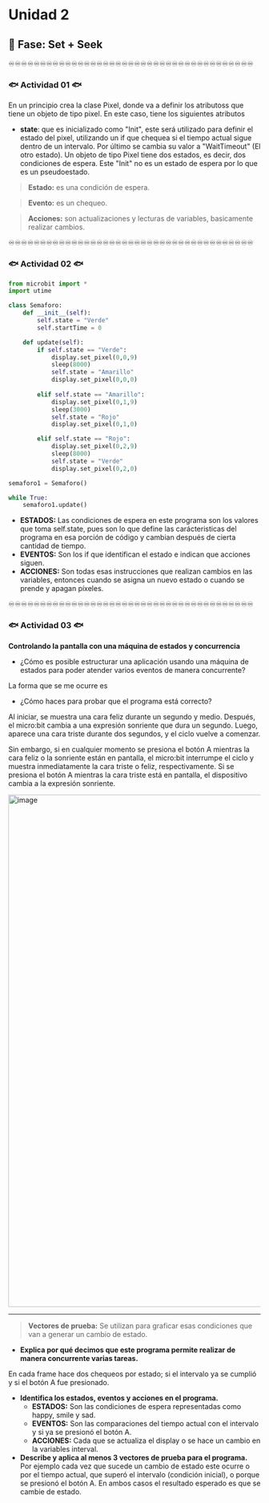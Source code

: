 # Unidad 2

## 🔎 Fase: Set + Seek

♾️♾️♾️♾️♾️♾️♾️♾️♾️♾️♾️♾️♾️♾️♾️♾️♾️♾️♾️♾️♾️♾️♾️♾️♾️♾️♾️♾️♾️♾️♾️♾️♾️♾️♾️♾️♾️♾️♾️

### 🐟 Actividad 01 🐟

En un principio crea la clase Pixel, donde va a definir los atributoss que tiene un objeto de tipo pixel. En este caso, tiene los siguientes atributos 
 - __state__: que es inicializado como "Init", este será utilizado para definir el estado del pixel, utilizando un if que chequea si el tiempo actual sigue dentro de un intervalo. Por último se cambia su valor a "WaitTimeout" (El otro estado). Un objeto de tipo Pixel tiene dos estados, es decir, dos condiciones de espera. Este "Init" no es un estado de espera por lo que es un pseudoestado.

> __Estado:__ es una condición de espera.

> __Evento:__ es un chequeo.

> __Acciones:__ son actualizaciones y lecturas de variables, basicamente realizar cambios.

♾️♾️♾️♾️♾️♾️♾️♾️♾️♾️♾️♾️♾️♾️♾️♾️♾️♾️♾️♾️♾️♾️♾️♾️♾️♾️♾️♾️♾️♾️♾️♾️♾️♾️♾️♾️♾️♾️♾️

### 🐟 Actividad 02 🐟

```python
from microbit import *
import utime

class Semaforo:
    def __init__(self):
        self.state = "Verde"
        self.startTime = 0

    def update(self):
        if self.state == "Verde":
            display.set_pixel(0,0,9)
            sleep(8000)
            self.state = "Amarillo"
            display.set_pixel(0,0,0)
            
        elif self.state == "Amarillo":
            display.set_pixel(0,1,9)
            sleep(3000)
            self.state = "Rojo"
            display.set_pixel(0,1,0)

        elif self.state == "Rojo":        
            display.set_pixel(0,2,9)
            sleep(8000)
            self.state = "Verde"
            display.set_pixel(0,2,0)

semaforo1 = Semaforo()

while True:
    semaforo1.update()
```
- __ESTADOS:__ Las condiciones de espera en este programa son los valores que toma self.state, pues son lo que define las carácteristicas del programa en esa porción de código y cambian después de cierta cantidad de tiempo.
- __EVENTOS:__ Son los if que identifican el estado e indican que acciones siguen.
- __ACCIONES:__ Son todas esas instrucciones que realizan cambios en las variables, entonces cuando se asigna un nuevo estado o cuando se prende y apagan píxeles.

♾️♾️♾️♾️♾️♾️♾️♾️♾️♾️♾️♾️♾️♾️♾️♾️♾️♾️♾️♾️♾️♾️♾️♾️♾️♾️♾️♾️♾️♾️♾️♾️♾️♾️♾️♾️♾️♾️♾️

### 🐟 Actividad 03 🐟

__Controlando la pantalla con una máquina de estados y concurrencia__

- ¿Cómo es posible estructurar una aplicación usando una máquina de estados para poder atender varios eventos de manera concurrente?

 La forma que se me ocurre es 
  
- ¿Cómo haces para probar que el programa está correcto?

Al iniciar, se muestra una cara feliz durante un segundo y medio. Después, el micro:bit cambia a una expresión sonriente que dura un segundo. Luego, aparece una cara triste durante dos segundos, y el ciclo vuelve a comenzar.

Sin embargo, si en cualquier momento se presiona el botón A mientras la cara feliz o la sonriente están en pantalla, el micro:bit interrumpe el ciclo y muestra inmediatamente la cara triste o feliz, respectivamente. Si se presiona el botón A mientras la cara triste está en pantalla, el dispositivo cambia a la expresión sonriente.

<img width="838" height="1022" alt="image" src="https://github.com/user-attachments/assets/9eba4c8f-4a6c-44b9-80fb-5efd8f566593" />

___

> __Vectores de prueba:__ Se utilizan para graficar esas condiciones que van a generar un cambio de estado.

 - __Explica por qué decimos que este programa permite realizar de manera concurrente varias tareas.__

En cada frame hace dos chequeos por estado; si el intervalo ya se cumplió y si el botón A fue presionado.

 - __Identifica los estados, eventos y acciones en el programa.__
   - __ESTADOS:__ Son las condiciones de espera representadas como happy, smile y sad.
   - __EVENTOS:__ Son las comparaciones del tiempo actual con el intervalo y si ya se presionó el botón A.
   - __ACCIONES:__ Cada que se actualiza el display o se hace un cambio en la variables interval.
 - __Describe y aplica al menos 3 vectores de prueba para el programa.__
 Por ejemplo cada vez que sucede un cambio de estado este ocurre o por el tiempo actual, que superó el intervalo (condición inicial), o porque se presionó el botón A. En ambos casos el resultado esperado es que se cambie de estado.

